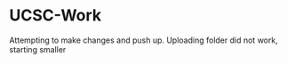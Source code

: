 # UCSC-Work

Attempting to make changes and push up. Uploading folder did not work, starting smaller
